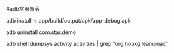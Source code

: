 #adb常用命令

adb install -r app/build/output/apk/app-debug.apk

adb uninstall com.star.demo

adb shell dumpsys activity activities | grep "org.houxg.leamonax"

